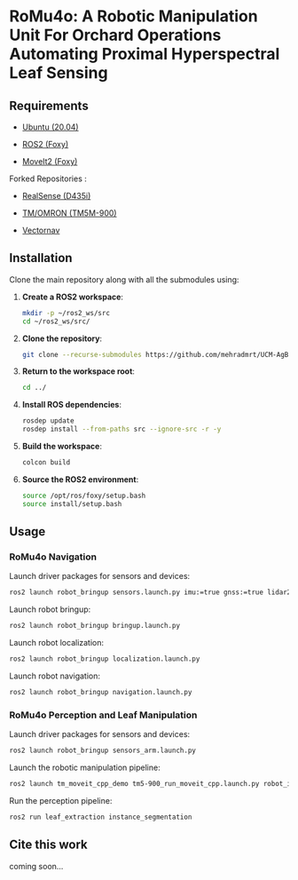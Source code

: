 # RoMu4o: A Robotic Manipulation Unit For Orchard Operations Automating Proximal Hyperspectral Leaf Sensing



## Requirements

- [Ubuntu (20.04)](https://releases.ubuntu.com/20.04/)

- [ROS2 (Foxy)](https://docs.ros.org/en/foxy/Installation.html)  

- [MoveIt2 (Foxy)](https://moveit.ai/install-moveit2/binary/)


Forked Repositories : 

- [RealSense (D435i)](https://github.com/mehradmrt/realsense-ros)

- [TM/OMRON (TM5M-900)](https://github.com/mehradmrt/tmr_ros2)

- [Vectornav](https://github.com/mehradmrt/vectornav)


## Installation

Clone the main repository along with all the submodules using:

1. **Create a ROS2 workspace**:
    ```sh
    mkdir -p ~/ros2_ws/src
    cd ~/ros2_ws/src/
    ```

2. **Clone the repository**:
   
    ```sh
    git clone --recurse-submodules https://github.com/mehradmrt/UCM-AgBot-ROS2 
    ```

3. **Return to the workspace root**:
    ```sh
    cd ../
    ```

4. **Install ROS dependencies**:
    ```sh
    rosdep update
    rosdep install --from-paths src --ignore-src -r -y
    ```

5. **Build the workspace**:
    ```sh
    colcon build 
    ```

6. **Source the ROS2 environment**:
    ```sh
    source /opt/ros/foxy/setup.bash
    source install/setup.bash
    ```

## Usage

### RoMu4o Navigation

Launch driver packages for sensors and devices:

```sh
ros2 launch robot_bringup sensors.launch.py imu:=true gnss:=true lidar2d:=true realsense:=true encoders:=true
 ```

Launch robot bringup:

```sh
ros2 launch robot_bringup bringup.launch.py 
```

Launch robot localization:

```sh
ros2 launch robot_bringup localization.launch.py 
```

Launch robot navigation:

```sh
ros2 launch robot_bringup navigation.launch.py 
```



### RoMu4o Perception and Leaf Manipulation

Launch driver packages for sensors and devices:

```sh
ros2 launch robot_bringup sensors_arm.launch.py 
 ```

Launch the robotic manipulation pipeline:

```sh
ros2 launch tm_moveit_cpp_demo tm5-900_run_moveit_cpp.launch.py robot_ip:=192.168.1.19 
```

Run the perception pipeline:

```sh
ros2 run leaf_extraction instance_segmentation 
```


## Cite this work

coming soon...